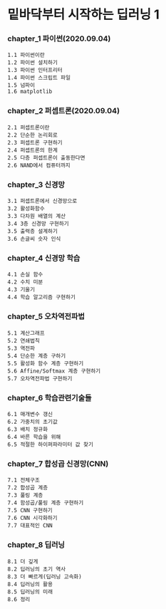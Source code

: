# 밑바닥부터 시작하는 딥러닝 1

### chapter_1 파이썬(2020.09.04)
    1.1 파이썬이란
    1.2 파이썬 설치하기
    1.3 파이썬 인터프리터
    1.4 파이썬 스크립트 파일
    1.5 넘파이
    1.6 matplotlib
### chapter_2 퍼셉트론(2020.09.04) 
    2.1 퍼셉트론이란
    2.2 단순한 논리회로
    2.3 퍼셉트론 구현하기
    2.4 퍼셉트론의 한계
    2.5 다층 퍼셉트론이 출동한다면
    2.6 NAND에서 컴퓨터까지
### chapter_3 신경망 
    3.1 퍼셉트론에서 신경망으로
    3.2 활성화함수
    3.3 다차원 배열의 계산
    3.4 3층 신경망 구현하기
    3.5 출력층 설계하기
    3.6 손글씨 숫자 인식
### chapter_4 신경망 학습
    4.1 손실 함수 
    4.2 수치 미분
    4.3 기울기
    4.4 학습 알고리즘 구현하기
### chapter_5 오차역전파법
    5.1 계산그래프
    5.2 연쇄법칙
    5.3 역전파
    5.4 단순한 계층 구하기 
    5.5 활성화 함수 계층 구현하기
    5.6 Affine/Softmax 계층 구현하기
    5.7 오차역전파법 구현하기 
### chapter_6 학습관련기술들
    6.1 매개변수 갱신
    6.2 가중치의 초기값
    6.3 배치 정규화
    6.4 바른 학습을 위해
    6.5 적절한 하이퍼파라미터 값 찾기
### chapter_7 합성곱 신경망(CNN)
    7.1 전체구조
    7.2 합성곱 계층
    7.3 풀링 계층
    7.4 함성곱/풀링 계층 구현하기
    7.5 CNN 구현하기
    7.6 CNN 시각화하기
    7.7 대표적인 CNN
 ### chapter_8 딥러닝
    8.1 더 깊게
    8.2 딥러닝의 초기 역사
    8.3 더 빠르게(딥러닝 고속화)
    8.4 딥러닝의 활용
    8.5 딥러닝의 미래 
    8.6 정리

    
